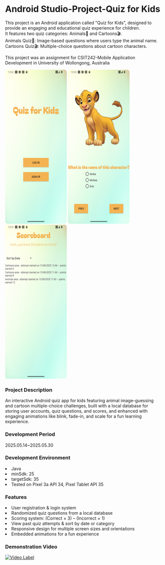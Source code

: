 <h1>Android Studio-Project-Quiz for Kids</h1>
<p>This project is an Android application called "Quiz for Kids", designed to provide an engaging and educational quiz experience for children.<br>
  It features two quiz categories: Animals🐾 and Cartoons🎬.<br>
Animals Quiz🐾: Image-based questions where users type the animal name.<br>
Cartoons Quiz🎬: Multiple-choice questions about cartoon characters.<br>
  
This project was an assignment for CSIT242-Mobile Application Development in University of Wollongong, Australia </p>

<span>
 <img src="app/src/main/res/drawable/1.png" width="200" height="500">
 <img src="app/src/main/res/drawable/2.png" width="200" height="500">
 <img src="app/src/main/res/drawable/3.png" width="200" height="500">
</span>

<h3>Project Description</h3>
<p>An interactive Android quiz app for kids featuring animal image-guessing and cartoon multiple-choice challenges, built with a local database for storing user accounts, quiz questions, and scores, and enhanced with engaging animations like blink, fade-in, and scale for a fun learning experience.</p>

<h3>Development Period</h3>
<p>2025.05.14~2025.05.30</p>

<h3>Development Environment</h3>
<li>Java</li>
<li>minSdk: 25</li>
<li>targetSdk: 35</li>
<li>Tested on Pixel 3a API 34, Pixel Tablet API 35</li>
  
<h3>Features</h3>
<li>User registration & login system</li>

<li>Randomized quiz questions from a local database</li>

<li>Scoring system: (Correct × 3) – (Incorrect × 1)</li>

<li>View past quiz attempts & sort by date or category</li>

<li>Responsive design for multiple screen sizes and orientations</li>

<li>Embedded animations for a fun experience</li>

<h3>Demonstration Video</h3>

[![Video Label](http://img.youtube.com/AybpztBGGn8/1.jpg)](https://youtu.be/AybpztBGGn8)
